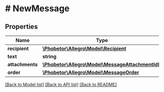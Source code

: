 # # NewMessage

## Properties

Name | Type | Description | Notes
------------ | ------------- | ------------- | -------------
**recipient** | [**\Phobetor\Allegro\Model\Recipient**](Recipient.md) |  |
**text** | **string** |  |
**attachments** | [**\Phobetor\Allegro\Model\MessageAttachmentId[]**](MessageAttachmentId.md) |  | [optional]
**order** | [**\Phobetor\Allegro\Model\MessageOrder**](MessageOrder.md) |  | [optional]

[[Back to Model list]](../../README.md#models) [[Back to API list]](../../README.md#endpoints) [[Back to README]](../../README.md)
